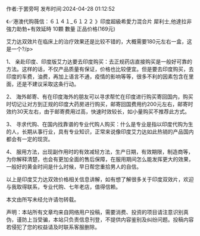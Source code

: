 <p>作者:于罢旁呵 发布时间:2024-04-28 01:12:52</p>
<p>《✅港澳代购薇信：６１４１_６１２２ 》印度超級希愛力混合片 犀利士,他達拉非 強力助勃+有效延時 10顆 數量 正品价格(169元) </p>
									<p>艾力达双效片在临床上的治疗效果还是比较不错的，大概需要180元左右一盒，这是一个?/p><p>1、 亲赴印度、印度版艾力达要去印度购买：去正规药店直接购买是一般好可靠的方法。这样的话，不仅产品质量有保证，价格也比较便宜。但是要去印度购买，去印度的车费，油费，再加上语言不通，疫情的影响等等，很多不利的因素包含在里面，还是不建议采取这条行动。</p><p>2、 海外邮寄、有在印度海外的朋友可以寻求帮忙在印度进行购买寄回国内，购买时切记让对方到正规的印度大药房进行购买，邮寄回国费用约200元左右，邮寄时效约30天左右，由于邮寄费用过高，快速时效较长，如小量购买不推荐此方式。</p><p>3、 寻求代购、在国内找靠谱的专业代购人购买：什么是专业是指以印度代购为生的人，长期从事行业，具有专业知识，正常来说像印度艾力达如此热销的产品国内都会有一定的现货。</p><p>4、 服用方法，出现副作用时的有效减轻方法，生产日期，有效期限，制造商等，为你解释清楚，也会有更加全面的售后保障，在服用期间怎么能发挥更大的效果，一般好的黄金时间是什么时候，早日帮您重拾男人的自信。</p><p>以上是印度艾力达双效价格相关信息讲解，如有想了解很多关于印度双效片，欢迎与我取得联系，专业代购、七年老店，值得信赖。</p><p>本文由所写未经允许请勿转载。</p>				声明：本站所有文章均来自网络用户投稿，需要消费、投资的项目请注意识别真伪，谨防上当受骗，本站只负责信息刊登，不提供内容鉴别及纠纷问题。投稿内容若侵犯了您的权益请及时联系客服删除。				
